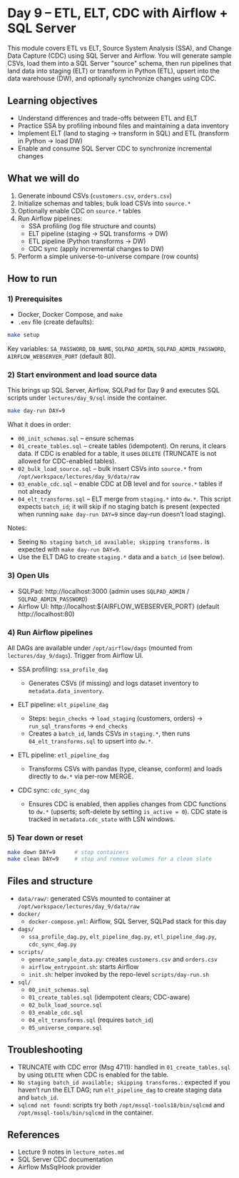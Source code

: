 # Day 9 – ETL, ELT, CDC with Airflow + SQL Server

This module covers ETL vs ELT, Source System Analysis (SSA), and Change Data Capture (CDC) using SQL Server and Airflow. You will generate sample CSVs, load them into a SQL Server "source" schema, then run pipelines that land data into staging (ELT) or transform in Python (ETL), upsert into the data warehouse (DW), and optionally synchronize changes using CDC.

## Learning objectives

- Understand differences and trade-offs between ETL and ELT
- Practice SSA by profiling inbound files and maintaining a data inventory
- Implement ELT (land to staging → transform in SQL) and ETL (transform in Python → load DW)
- Enable and consume SQL Server CDC to synchronize incremental changes

## What we will do

1. Generate inbound CSVs (`customers.csv`, `orders.csv`)
2. Initialize schemas and tables; bulk load CSVs into `source.*`
3. Optionally enable CDC on `source.*` tables
4. Run Airflow pipelines:
   - SSA profiling (log file structure and counts)
   - ELT pipeline (staging → SQL transforms → DW)
   - ETL pipeline (Python transforms → DW)
   - CDC sync (apply incremental changes to DW)
5. Perform a simple universe-to-universe compare (row counts)

## How to run

### 1) Prerequisites

- Docker, Docker Compose, and `make`
- `.env` file (create defaults):

```sh
make setup
```

Key variables: `SA_PASSWORD`, `DB_NAME`, `SQLPAD_ADMIN`, `SQLPAD_ADMIN_PASSWORD`, `AIRFLOW_WEBSERVER_PORT` (default 80).

### 2) Start environment and load source data

This brings up SQL Server, Airflow, SQLPad for Day 9 and executes SQL scripts under `lectures/day_9/sql` inside the container.

```sh
make day-run DAY=9
```

What it does in order:

- `00_init_schemas.sql` – ensure schemas
- `01_create_tables.sql` – create tables (idempotent). On reruns, it clears data. If CDC is enabled for a table, it uses `DELETE` (TRUNCATE is not allowed for CDC-enabled tables).
- `02_bulk_load_source.sql` – bulk insert CSVs into `source.*` from `/opt/workspace/lectures/day_9/data/raw`
- `03_enable_cdc.sql` – enable CDC at DB level and for `source.*` tables if not already
- `04_elt_transforms.sql` – ELT merge from `staging.*` into `dw.*`. This script expects `batch_id`; it will skip if no staging batch is present (expected when running `make day-run DAY=9` since day-run doesn’t load staging).

Notes:

- Seeing `No staging batch_id available; skipping transforms.` is expected with `make day-run DAY=9`.
- Use the ELT DAG to create `staging.*` data and a `batch_id` (see below).

### 3) Open UIs

- SQLPad: http://localhost:3000 (admin uses `SQLPAD_ADMIN` / `SQLPAD_ADMIN_PASSWORD`)
- Airflow UI: http://localhost:${AIRFLOW_WEBSERVER_PORT} (default http://localhost:80)

### 4) Run Airflow pipelines

All DAGs are available under `/opt/airflow/dags` (mounted from `lectures/day_9/dags`). Trigger from Airflow UI.

- SSA profiling: `ssa_profile_dag`

  - Generates CSVs (if missing) and logs dataset inventory to `metadata.data_inventory`.

- ELT pipeline: `elt_pipeline_dag`

  - Steps: `begin_checks` → `load_staging` (customers, orders) → `run_sql_transforms` → `end_checks`
  - Creates a `batch_id`, lands CSVs in `staging.*`, then runs `04_elt_transforms.sql` to upsert into `dw.*`.

- ETL pipeline: `etl_pipeline_dag`

  - Transforms CSVs with pandas (type, cleanse, conform) and loads directly to `dw.*` via per-row MERGE.

- CDC sync: `cdc_sync_dag`
  - Ensures CDC is enabled, then applies changes from CDC functions to `dw.*` (upserts; soft-delete by setting `is_active = 0`). CDC state is tracked in `metadata.cdc_state` with LSN windows.

### 5) Tear down or reset

```sh
make down DAY=9      # stop containers
make clean DAY=9     # stop and remove volumes for a clean slate
```

## Files and structure

- `data/raw/`: generated CSVs mounted to container at `/opt/workspace/lectures/day_9/data/raw`
- `docker/`
  - `docker-compose.yml`: Airflow, SQL Server, SQLPad stack for this day
- `dags/`
  - `ssa_profile_dag.py`, `elt_pipeline_dag.py`, `etl_pipeline_dag.py`, `cdc_sync_dag.py`
- `scripts/`
  - `generate_sample_data.py`: creates `customers.csv` and `orders.csv`
  - `airflow_entrypoint.sh`: starts Airflow
  - `init.sh`: helper invoked by the repo-level `scripts/day-run.sh`
- `sql/`
  - `00_init_schemas.sql`
  - `01_create_tables.sql` (idempotent clears; CDC-aware)
  - `02_bulk_load_source.sql`
  - `03_enable_cdc.sql`
  - `04_elt_transforms.sql` (requires `batch_id`)
  - `05_universe_compare.sql`

## Troubleshooting

- TRUNCATE with CDC error (Msg 4711): handled in `01_create_tables.sql` by using `DELETE` when CDC is enabled for the table.
- `No staging batch_id available; skipping transforms.`: expected if you haven’t run the ELT DAG; run `elt_pipeline_dag` to create staging data and `batch_id`.
- `sqlcmd not found`: scripts try both `/opt/mssql-tools18/bin/sqlcmd` and `/opt/mssql-tools/bin/sqlcmd` in the container.

## References

- Lecture 9 notes in `lecture_notes.md`
- SQL Server CDC documentation
- Airflow MsSqlHook provider

